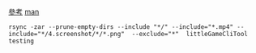 [參考](https://unix.stackexchange.com/questions/2161/rsync-filter-copying-one-pattern-only)
[man](https://linux.die.net/man/1/rsync)

```
rsync -zar --prune-empty-dirs --include "*/" --include="*.mp4" --include="*/4.screenshot/*/*.png"  --exclude="*"  littleGameCliTool testing
```